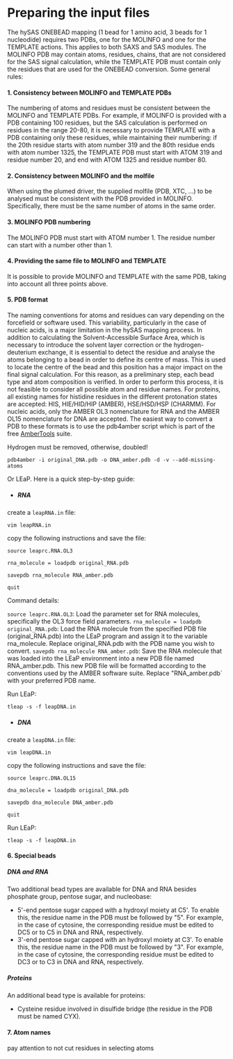 # Preparing the input files
The hySAS ONEBEAD mapping (1 bead for 1 amino acid, 3 beads for 1 nucleodide) requires two PDBs, one for the MOLINFO and one for the TEMPLATE actions. This applies to both SAXS and SAS modules. The MOLINFO PDB may contain atoms, residues, chains, that are not considered for the SAS signal calculation, while the TEMPLATE PDB must contain only the residues that are used for the ONEBEAD conversion. Some general rules:

#### 1. Consistency between MOLINFO and TEMPLATE PDBs
The numbering of atoms and residues must be consistent between the MOLINFO and TEMPLATE PDBs. For example, if MOLINFO is provided with a PDB containing 100 residues, but the SAS calculation is performed on residues in the range 20-80, it is necessary to provide TEMPLATE with a PDB containing only these residues, while maintaining their numbering: if the 20th residue starts with atom number 319 and the 80th residue ends with atom number 1325, the TEMPLATE PDB must start with ATOM 319 and residue number 20, and end with ATOM 1325 and residue number 80. 
#### 2. Consistency between MOLINFO and the molfile
When using the plumed driver, the supplied molfile (PDB, XTC, ...) to be analysed must be consistent with the PDB provided in MOLINFO. Specifically, there must be the same number of atoms in the same order.
#### 3. MOLINFO PDB numbering
The MOLINFO PDB must start with ATOM number 1. The residue number can start with a number other than 1.
#### 4. Providing the same file to MOLINFO and TEMPLATE
It is possible to provide MOLINFO and TEMPLATE with the same PDB, taking into account all three points above.
#### 5. PDB format
The naming conventions for atoms and residues can vary depending on the forcefield or software used. This variability, particularly in the case of nucleic acids, is a major limitation in the hySAS mapping process. In addition to calculating the Solvent-Accessible Surface Area, which is necessary to introduce the solvent layer correction or the hydrogen-deuterium exchange, it is essential to detect the residue and analyse the atoms belonging to a bead in order to define its centre of mass. This is used to locate the centre of the bead and this position has a major impact on the final signal calculation. For this reason, as a preliminary step, each bead type and atom composition is verified. In order to perform this process, it is not feasible to consider all possible atom and residue names. For proteins, all existing names for histidine residues in the different protonation states are accepted: HIS, HIE/HID/HIP (AMBER), HSE/HSD/HSP (CHARMM). For nucleic acids, only the AMBER OL3 nomenclature for RNA and the AMBER OL15 nomenclature for DNA are accepted. The easiest way to convert a PDB to these formats is to use the pdb4amber script which is part of the free [AmberTools](https://ambermd.org/AmberTools.php) suite. 

Hydrogen must be removed, otherwise, doubled!

```
pdb4amber -i original_DNA.pdb -o DNA_amber.pdb -d -v --add-missing-atoms
```
Or LEaP. Here is a quick step-by-step guide:
* ##### RNA
create a `leapRNA.in` file:
```
vim leapRNA.in
```
copy the following instructions and save the file:
```
source leaprc.RNA.OL3

rna_molecule = loadpdb original_RNA.pdb

savepdb rna_molecule RNA_amber.pdb

quit
```
Command details:

`source leaprc.RNA.OL3`: Load the parameter set for RNA molecules, specifically the OL3 force field parameters. 
`rna_molecule = loadpdb original_RNA.pdb`: Load the RNA molecule from the specified PDB file (original_RNA.pdb) into the LEaP program and assign it to the variable rna_molecule. Replace original_RNA.pdb with the PDB name you wish to convert.
`savepdb rna_molecule RNA_amber.pdb`: Save the RNA molecule that was loaded into the LEaP environment into a new PDB file named RNA_amber.pdb. This new PDB file will be formatted according to the conventions used by the AMBER software suite. Replace "RNA_amber.pdb` with your preferred PDB name.

Run LEaP:
```
tleap -s -f leapDNA.in
```
* ##### DNA
create a `leapDNA.in` file:
```
vim leapDNA.in
```
copy the following instructions and save the file:
```
source leaprc.DNA.OL15

dna_molecule = loadpdb original_DNA.pdb

savepdb dna_molecule DNA_amber.pdb

quit
```
Run LEaP:
```
tleap -s -f leapDNA.in
```
#### 6. Special beads
##### DNA and RNA
Two additional bead types are available for DNA and RNA besides phosphate group, pentose sugar, and nucleobase:
- 5'-end pentose sugar capped with a hydroxyl moiety at C5'. To enable this, the residue name in the PDB must be followed by "5". For example, in the case of cytosine, the corresponding residue must be edited to DC5 or to C5 in DNA and RNA, respectively.
- 3'-end pentose sugar capped with an hydroxyl moiety at C3'. To enable this, the residue name in the PDB must be followed by "3". For example, in the case of cytosine, the corresponding residue must be edited to DC3 or to C3 in DNA and RNA, respectively.

##### Proteins
An additional bead type is available for proteins:
- Cysteine residue involved in disulfide bridge (the residue in the PDB must be named CYX).

#### 7. Atom names



pay attention to not cut residues in selecting atoms
